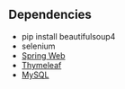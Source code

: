 ## Dependencies

* pip install beautifulsoup4
* selenium
* [Spring Web](https://start.spring.io/)
* [Thymeleaf](https://www.thymeleaf.org/)
* [MySQL](https://www.mysql.com/)